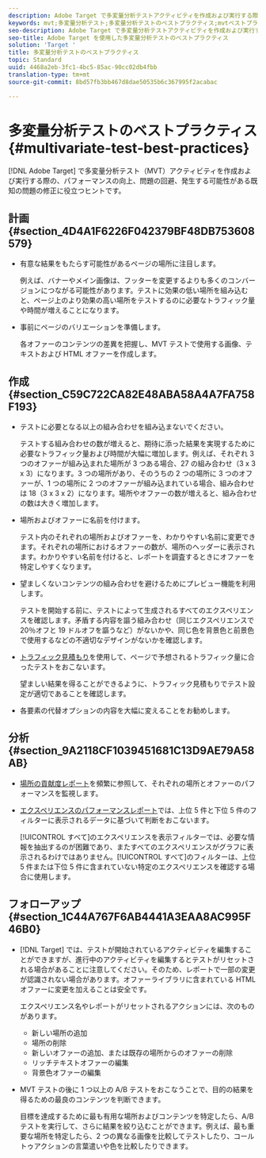 ```yaml
---
description: Adobe Target で多変量分析テストアクティビティを作成および実行する際の、パフォーマンスの向上、問題の回避、発生する可能性がある既知の問題の修正に役立つヒントです。
keywords: mvt;多変量分析テスト;多変量分析テストのベストプラクティス;mvtベストプラクティス;mvtの組み合わせ;mvt レポート
seo-description: Adobe Target で多変量分析テストアクティビティを作成および実行する際の、パフォーマンスの向上、問題の回避、発生する可能性がある既知の問題の修正に役立つヒントです。
seo-title: Adobe Target を使用した多変量分析テストのベストプラクティス
solution: 'Target '
title: 多変量分析テストのベストプラクティス
topic: Standard
uuid: 4468a2eb-3fc1-4bc5-85ac-90cc02db4fbb
translation-type: tm+mt
source-git-commit: 8bd57fb3bb467d8dae50535b6c367995f2acabac

---
```



# 多変量分析テストのベストプラクティス{#multivariate-test-best-practices}

[!DNL Adobe Target] で多変量分析テスト（MVT）アクティビティを作成および実行する際の、パフォーマンスの向上、問題の回避、発生する可能性がある既知の問題の修正に役立つヒントです。

## 計画 {#section_4D4A1F6226F042379BF48DB753608579}

* 有意な結果をもたらす可能性があるページの場所に注目します。

   例えば、バナーやメイン画像は、フッターを変更するよりも多くのコンバージョンにつながる可能性があります。テストに効果の低い場所を組み込むと、ページ上のより効果の高い場所をテストするのに必要なトラフィック量や時間が増えることになります。
* 事前にページのバリエーションを準備します。

   各オファーのコンテンツの差異を把握し、MVT テストで使用する画像、テキストおよび HTML オファーを作成します。

## 作成 {#section_C59C722CA82E48ABA58A4A7FA758F193}

* テストに必要となる以上の組み合わせを組み込まないでください。

   テストする組み合わせの数が増えると、期待に添った結果を実現するために必要なトラフィック量および時間が大幅に増加します。例えば、それぞれ 3 つのオファーが組み込まれた場所が 3 つある場合、27 の組み合わせ（3 x 3 x 3）になります。3 つの場所があり、そのうちの 2 つの場所に 3 つのオファーが、1 つの場所に 2 つのオファーが組み込まれている場合、組み合わせは 18（3 x 3 x 2）になります。場所やオファーの数が増えると、組み合わせの数は大きく増加します。

* 場所およびオファーに名前を付けます。

   テスト内のそれぞれの場所およびオファーを、わかりやすい名前に変更できます。それぞれの場所におけるオファーの数が、場所のヘッダーに表示されます。わかりやすい名前を付けると、レポートを調査するときにオファーを特定しやすくなります。

* 望ましくないコンテンツの組み合わせを避けるためにプレビュー機能を利用します。

   テストを開始する前に、テストによって生成されるすべてのエクスペリエンスを確認します。矛盾する内容を謳う組み合わせ（同じエクスペリエンスで 20％オフと 19 ドルオフを謳うなど）がないかや、同じ色を背景色と前景色で使用するなどの不適切なデザインがないかを確認します。

* [トラフィック見積もり](/help/c-activities/c-multivariate-testing/t-create-multivariate-test/traffic-estimator.md)を使用して、ページで予想されるトラフィック量に合ったテストをおこないます。

   望ましい結果を得ることができるように、トラフィック見積もりでテスト設定が適切であることを確認します。
* 各要素の代替オプションの内容を大幅に変えることをお勧めします。

## 分析 {#section_9A2118CF1039451681C13D9AE79A58AB}

* [場所の貢献度レポート](/help/c-reports/location-contribution-report.md)を頻繁に参照して、それぞれの場所とオファーのパフォーマンスを監視します。
* [エクスペリエンスのパフォーマンスレポート](/help/c-reports/experience-performance-report.md)では、上位 5 件と下位 5 件のフィルターに表示されるデータに基づいて判断をおこないます。

   [!UICONTROL すべて]のエクスペリエンスを表示フィルターでは、必要な情報を抽出するのが困難であり、またすべてのエクスペリエンスがグラフに表示されるわけではありません。[!UICONTROL すべて]のフィルターは、上位 5 件または下位 5 件に含まれていない特定のエクスペリエンスを確認する場合に使用します。

## フォローアップ {#section_1C44A767F6AB4441A3EAA8AC995F46B0}

* [!DNL Target] では、テストが開始されているアクティビティを編集することができますが、進行中のアクティビティを編集するとテストがリセットされる場合があることに注意してください。そのため、レポートで一部の変更が認識されない場合があります。オファーライブラリに含まれている HTML オファーに変更を加えることは安全です。

   エクスペリエンス名やレポートがリセットされるアクションには、次のものがあります。

   * 新しい場所の追加
   * 場所の削除
   * 新しいオファーの追加、または既存の場所からのオファーの削除
   * リッチテキストオファーの編集
   * 背景色オファーの編集

* MVT テストの後に 1 つ以上の A/B テストをおこなうことで、目的の結果を得るための最良のコンテンツを判断できます。

   目標を達成するために最も有用な場所およびコンテンツを特定したら、A/B テストを実行して、さらに結果を絞り込むことができます。例えば、最も重要な場所を特定したら、2 つの異なる画像を比較してテストしたり、コールトゥアクションの言葉遣いや色を比較したりできます。


